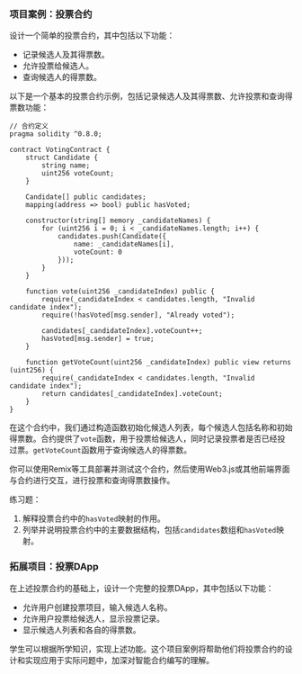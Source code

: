 ### **项目案例**：投票合约

设计一个简单的投票合约，其中包括以下功能：

- 记录候选人及其得票数。
- 允许投票给候选人。
- 查询候选人的得票数。

以下是一个基本的投票合约示例，包括记录候选人及其得票数、允许投票和查询得票数功能：

```solidity
// 合约定义
pragma solidity ^0.8.0;

contract VotingContract {
    struct Candidate {
        string name;
        uint256 voteCount;
    }

    Candidate[] public candidates;
    mapping(address => bool) public hasVoted;

    constructor(string[] memory _candidateNames) {
        for (uint256 i = 0; i < _candidateNames.length; i++) {
            candidates.push(Candidate({
                name: _candidateNames[i],
                voteCount: 0
            }));
        }
    }

    function vote(uint256 _candidateIndex) public {
        require(_candidateIndex < candidates.length, "Invalid candidate index");
        require(!hasVoted[msg.sender], "Already voted");
        
        candidates[_candidateIndex].voteCount++;
        hasVoted[msg.sender] = true;
    }

    function getVoteCount(uint256 _candidateIndex) public view returns (uint256) {
        require(_candidateIndex < candidates.length, "Invalid candidate index");
        return candidates[_candidateIndex].voteCount;
    }
}
```

在这个合约中，我们通过构造函数初始化候选人列表，每个候选人包括名称和初始得票数。合约提供了`vote`函数，用于投票给候选人，同时记录投票者是否已经投过票。`getVoteCount`函数用于查询候选人的得票数。

你可以使用Remix等工具部署并测试这个合约，然后使用Web3.js或其他前端界面与合约进行交互，进行投票和查询得票数操作。

练习题：
1. 解释投票合约中的`hasVoted`映射的作用。
2. 列举并说明投票合约中的主要数据结构，包括`candidates`数组和`hasVoted`映射。



###  拓展项目：投票DApp
在上述投票合约的基础上，设计一个完整的投票DApp，其中包括以下功能：

* 允许用户创建投票项目，输入候选人名称。
* 允许用户投票给候选人，显示投票记录。
* 显示候选人列表和各自的得票数。

学生可以根据所学知识，实现上述功能。这个项目案例将帮助他们将投票合约的设计和实现应用于实际问题中，加深对智能合约编写的理解。
